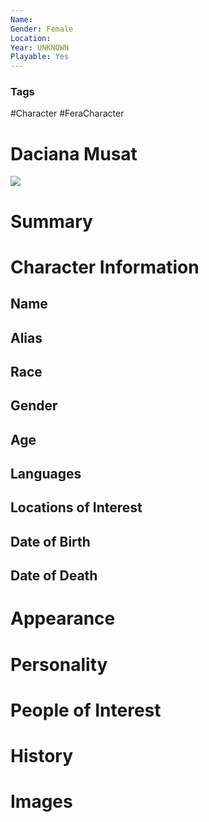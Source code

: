```yaml
---
Name: 
Gender: Female
Location: 
Year: UNKNOWN
Playable: Yes
---
```


### Tags
#Character #FeraCharacter 

# Daciana Musat
![](91647642da7a5a6bac09569526854cd9.jpg)

# Summary


# Character Information

## Name

## Alias

## Race

## Gender

## Age

## Languages

## Locations of Interest

## Date of Birth

## Date of Death

# Appearance

# Personality

# People of Interest

# History

# Images
